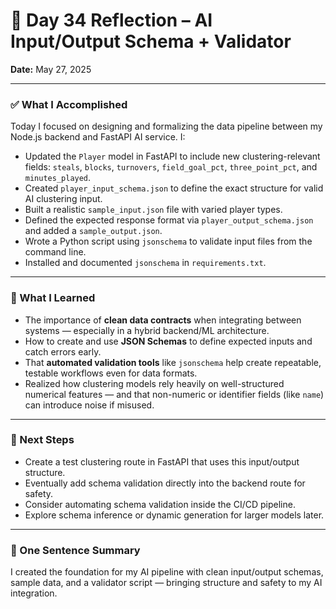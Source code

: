 # 🏀 Day 34 Reflection – AI Input/Output Schema + Validator

**Date:** May 27, 2025

---

### ✅ What I Accomplished

Today I focused on designing and formalizing the data pipeline between my Node.js backend and FastAPI AI service. I:

- Updated the `Player` model in FastAPI to include new clustering-relevant fields: `steals`, `blocks`, `turnovers`, `field_goal_pct`, `three_point_pct`, and `minutes_played`.
- Created `player_input_schema.json` to define the exact structure for valid AI clustering input.
- Built a realistic `sample_input.json` file with varied player types.
- Defined the expected response format via `player_output_schema.json` and added a `sample_output.json`.
- Wrote a Python script using `jsonschema` to validate input files from the command line.
- Installed and documented `jsonschema` in `requirements.txt`.

---

### 🤔 What I Learned

- The importance of **clean data contracts** when integrating between systems — especially in a hybrid backend/ML architecture.
- How to create and use **JSON Schemas** to define expected inputs and catch errors early.
- That **automated validation tools** like `jsonschema` help create repeatable, testable workflows even for data formats.
- Realized how clustering models rely heavily on well-structured numerical features — and that non-numeric or identifier fields (like `name`) can introduce noise if misused.

---

### 🧠 Next Steps

- Create a test clustering route in FastAPI that uses this input/output structure.
- Eventually add schema validation directly into the backend route for safety.
- Consider automating schema validation inside the CI/CD pipeline.
- Explore schema inference or dynamic generation for larger models later.

---

### 💬 One Sentence Summary

I created the foundation for my AI pipeline with clean input/output schemas, sample data, and a validator script — bringing structure and safety to my AI integration.
